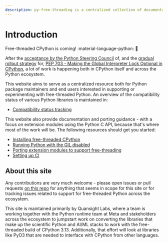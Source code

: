 ```yaml
---
description: py-free-threading is a centralized collection of documentation and trackers around compatibility with free-threaded CPython for the Python open source ecosystem
---
```


# Introduction

Free-threaded CPython is coming! :material-language-python: :thread:

After the [acceptance by the Python Steering Council](https://discuss.python.org/t/a-steering-council-notice-about-pep-703-making-the-global-interpreter-lock-optional-in-cpython/30474)
of, and the [gradual rollout strategy](https://discuss.python.org/t/pep-703-making-the-global-interpreter-lock-optional-in-cpython-acceptance/37075) for,
[PEP 703 - Making the Global Interpreter Lock Optional in CPython](https://peps.python.org/pep-0703/),
a lot of work is happening both in CPython itself and across the Python ecosystem.

This website aims to serve as a centralized resource both for Python package
maintainers and end users interested in supporting or experimenting with
free-threaded Python. An overview of the compatibility status of various Python
libraries is maintained in:

- [Compatibility status tracking](tracking.md)

This website also provide documentation and porting guidance - with a focus on
extension modules using the Python C API, because that's where most of the work
will be. The following resources should get you started:

- [Installing free-threaded CPython](installing_cpython.md)
- [Running Python with the GIL disabled](running-gil-disabled.md)
- [Porting extension modules to support free-threading](porting.md)
- [Setting up CI](ci.md)

## About this site

Any contributions are very much welcome - please open issues or pull requests
[on this repo](https://github.com/Quansight-Labs/free-threaded-compatibility)
for anything that seems in scope for this site or for tracking issues related
to support for free-threaded Python across the ecosystem.

This site is maintained primarily by Quansight Labs, where a team is working
together with the Python runtime team at Meta and stakeholders across the
ecosystem to jumpstart work on converting the libraries that make up the
scientific Python and AI/ML stacks to work with the free-threaded build of
CPython 3.13. Additionally, that effort will look at libraries like PyO3 that
are needed to interface with CPython from other languages.
